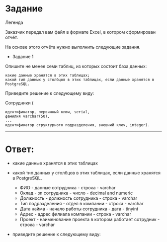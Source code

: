 # Задание

Легенда

Заказчик передал вам файл в формате Excel, в котором сформирован отчёт.

На основе этого отчёта нужно выполнить следующие задания.

- Задание 1

Опишите не менее семи таблиц, из которых состоит база данных:

    какие данные хранятся в этих таблицах;
    какой тип данных у столбцов в этих таблицах, если данные хранятся в PostgreSQL.

Приведите решение к следующему виду:

Сотрудники (

    идентификатор, первичный ключ, serial,
    фамилия varchar(50),
    ...
    идентификатор структурного подразделения, внешний ключ, integer).
----

# Ответ:

- какие данные хранятся в этих таблицах
- какой тип данных у столбцов в этих таблицах, если данные хранятся в PostgreSQL.

  - ФИО - данные сотрудника - строка - varchar
  - Оклад - зп сотрудника - число - decimal and numeric
  - Должность - должность сотрудника - строка - varchar
  - Тип подразделения - отдел в компании - строка - varchar
  - Дата найма - начало работы сотрудника - дата - tinyint
  - Адрес - адрес филиала компании - строка - varchar
  - Проект - наименование проекта в котором работает сотрудник - строка - varchar


- приведите решение к следующему виду:



    
